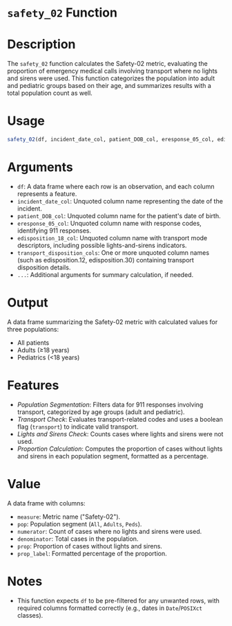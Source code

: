 # `safety_02` Function

# Description
The `safety_02` function calculates the Safety-02 metric, evaluating the proportion of emergency medical calls involving transport where no lights and sirens were used. This function categorizes the population into adult and pediatric groups based on their age, and summarizes results with a total population count as well.

# Usage

```r
safety_02(df, incident_date_col, patient_DOB_col, eresponse_05_col, edisposition_18_col, transport_disposition_cols, ...)
```

# Arguments

* `df`: A data frame where each row is an observation, and each column represents a feature.
* `incident_date_col`: Unquoted column name representing the date of the incident.
* `patient_DOB_col`: Unquoted column name for the patient's date of birth.
* `eresponse_05_col`: Unquoted column name with response codes, identifying 911 responses.
* `edisposition_18_col`: Unquoted column name with transport mode descriptors, including possible lights-and-sirens indicators.
* `transport_disposition_cols`: One or more unquoted column names (such as edisposition.12, edisposition.30) containing transport disposition details.
* `...`: Additional arguments for summary calculation, if needed.

# Output
A data frame summarizing the Safety-02 metric with calculated values for three populations:

* All patients
* Adults (≥18 years)
* Pediatrics (<18 years)

# Features

* *Population Segmentation*: Filters data for 911 responses involving transport, categorized by age groups (adult and pediatric).
* *Transport Check*: Evaluates transport-related codes and uses a boolean flag (`transport`) to indicate valid transport.
* *Lights and Sirens Check*: Counts cases where lights and sirens were not used.
* *Proportion Calculation*: Computes the proportion of cases without lights and sirens in each population segment, formatted as a percentage.

# Value
A data frame with columns:

* `measure`: Metric name ("Safety-02").
* `pop`: Population segment (`All`, `Adults`, `Peds`).
* `numerator`: Count of cases where no lights and sirens were used.
* `denominator`: Total cases in the population.
* `prop`: Proportion of cases without lights and sirens.
* `prop_label`: Formatted percentage of the proportion.

# Notes

* This function expects `df` to be pre-filtered for any unwanted rows, with required columns formatted correctly (e.g., dates in `Date`/`POSIXct` classes).